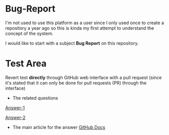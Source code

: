 # Bug-Report

I'm not used to use this platform as a user since I only used once to create a repository a year ago so this is kinda my first attempt to understand the concept of the system. 

I would like to start with a subject **Bug Report** on this repository.

# Test Area

Revert test __directly__ through GitHub web interface with a pull request (since it's stated that it can only be done for pull requests (PR) through the interface)

- The related questions

[Answer-1](https://stackoverflow.com/questions/42548836/revert-a-merge-commit-from-a-protected-branch-on-github-com)

[Answer-2](https://stackoverflow.com/questions/25101983/can-i-revert-commits-directly-on-github)

- The main article for the answer
[GitHub Docs](https://docs.github.com/en/github/collaborating-with-issues-and-pull-requests/reverting-a-pull-request#reverting-a-pull-request)
